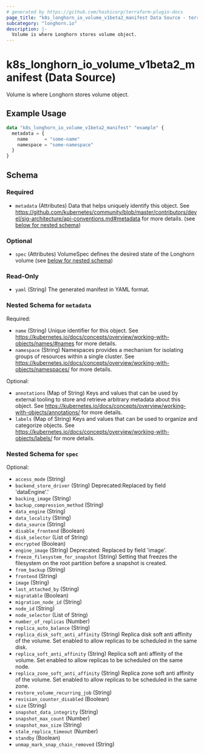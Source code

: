 ```yaml
---
# generated by https://github.com/hashicorp/terraform-plugin-docs
page_title: "k8s_longhorn_io_volume_v1beta2_manifest Data Source - terraform-provider-k8s"
subcategory: "longhorn.io"
description: |-
  Volume is where Longhorn stores volume object.
---
```


# k8s_longhorn_io_volume_v1beta2_manifest (Data Source)

Volume is where Longhorn stores volume object.

## Example Usage

```terraform
data "k8s_longhorn_io_volume_v1beta2_manifest" "example" {
  metadata = {
    name      = "some-name"
    namespace = "some-namespace"
  }
}
```

<!-- schema generated by tfplugindocs -->
## Schema

### Required

- `metadata` (Attributes) Data that helps uniquely identify this object. See https://github.com/kubernetes/community/blob/master/contributors/devel/sig-architecture/api-conventions.md#metadata for more details. (see [below for nested schema](#nestedatt--metadata))

### Optional

- `spec` (Attributes) VolumeSpec defines the desired state of the Longhorn volume (see [below for nested schema](#nestedatt--spec))

### Read-Only

- `yaml` (String) The generated manifest in YAML format.

<a id="nestedatt--metadata"></a>
### Nested Schema for `metadata`

Required:

- `name` (String) Unique identifier for this object. See https://kubernetes.io/docs/concepts/overview/working-with-objects/names/#names for more details.
- `namespace` (String) Namespaces provides a mechanism for isolating groups of resources within a single cluster. See https://kubernetes.io/docs/concepts/overview/working-with-objects/namespaces/ for more details.

Optional:

- `annotations` (Map of String) Keys and values that can be used by external tooling to store and retrieve arbitrary metadata about this object. See https://kubernetes.io/docs/concepts/overview/working-with-objects/annotations/ for more details.
- `labels` (Map of String) Keys and values that can be used to organize and categorize objects. See https://kubernetes.io/docs/concepts/overview/working-with-objects/labels/ for more details.


<a id="nestedatt--spec"></a>
### Nested Schema for `spec`

Optional:

- `access_mode` (String)
- `backend_store_driver` (String) Deprecated:Replaced by field 'dataEngine'.'
- `backing_image` (String)
- `backup_compression_method` (String)
- `data_engine` (String)
- `data_locality` (String)
- `data_source` (String)
- `disable_frontend` (Boolean)
- `disk_selector` (List of String)
- `encrypted` (Boolean)
- `engine_image` (String) Deprecated: Replaced by field 'image'.
- `freeze_filesystem_for_snapshot` (String) Setting that freezes the filesystem on the root partition before a snapshot is created.
- `from_backup` (String)
- `frontend` (String)
- `image` (String)
- `last_attached_by` (String)
- `migratable` (Boolean)
- `migration_node_id` (String)
- `node_id` (String)
- `node_selector` (List of String)
- `number_of_replicas` (Number)
- `replica_auto_balance` (String)
- `replica_disk_soft_anti_affinity` (String) Replica disk soft anti affinity of the volume. Set enabled to allow replicas to be scheduled in the same disk.
- `replica_soft_anti_affinity` (String) Replica soft anti affinity of the volume. Set enabled to allow replicas to be scheduled on the same node.
- `replica_zone_soft_anti_affinity` (String) Replica zone soft anti affinity of the volume. Set enabled to allow replicas to be scheduled in the same zone.
- `restore_volume_recurring_job` (String)
- `revision_counter_disabled` (Boolean)
- `size` (String)
- `snapshot_data_integrity` (String)
- `snapshot_max_count` (Number)
- `snapshot_max_size` (String)
- `stale_replica_timeout` (Number)
- `standby` (Boolean)
- `unmap_mark_snap_chain_removed` (String)
